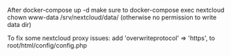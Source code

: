 After docker-compose up -d make sure to docker-compose exec nextcloud chown www-data /srv/nextcloud/data/ (otherwise no permission to write data dir)

To fix some nextcloud proxy issues: add 'overwriteprotocol' => 'https', to root/html/config/config.php 
